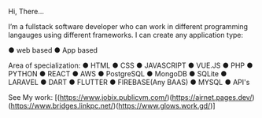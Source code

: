 Hi, There...

I’m a fullstack software developer who can work in different programming langauges using different frameworks. 
I can create any application type:

● web based
● App based

Area of specialization:
● HTML
● CSS
● JAVASCRIPT
● VUE.JS
● PHP
● PYTHON
● REACT
● AWS
● PostgreSQL
● MongoDB
● SQLite
● LARAVEL
● DART
● FLUTTER
● FIREBASE(Any BAAS)
● MYSQL
● API's

See My work:   [(https://www.jobix.publicvm.com/)(https://airnet.pages.dev/)(https://www.bridges.linkpc.net/)(https://www.glows.work.gd/)]




